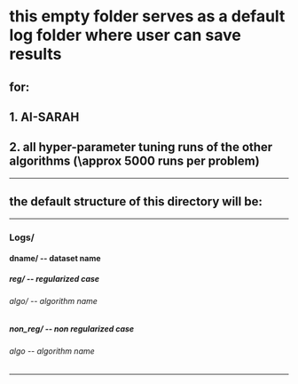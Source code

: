 # this empty folder serves as a default log folder where user can save results
## for:
## 1. AI-SARAH
## 2. all hyper-parameter tuning runs of the other algorithms (\approx 5000 runs per problem)
--------------------------------------------------------------------------------------------------------------------
## the default structure of this directory will be:
--------------------------------------------------------------------------------------------------------------------
### Logs/
#### dname/      -- dataset name
##### reg/          -- regularized case
###### algo/           -- algorithm name
##### non_reg/      -- non regularized case
###### algo            -- algorithm name
--------------------------------------------------------------------------------------------------------------------